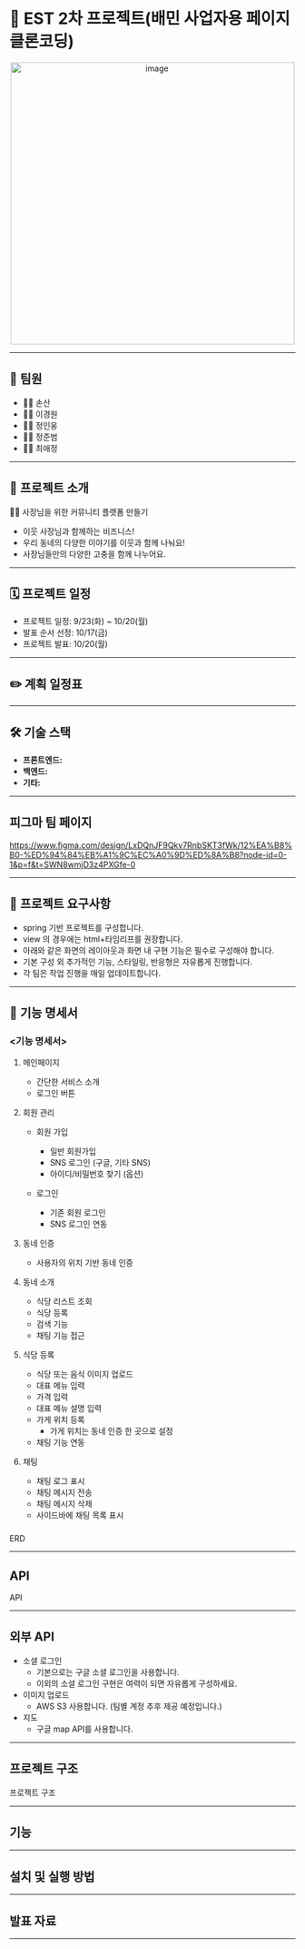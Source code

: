 # 🛵 EST 2차 프로젝트(배민 사업자용 페이지 클론코딩)
<p align="center">
    <img width="500" height="496" alt="image" src="https://github.com/user-attachments/assets/34e7147d-f0c2-494c-98f5-4952327e5e87" />
</p>

---

## 🤝 팀원
- 👩‍💻 손산
- 👨‍💻 이경원
- 👨‍💻 정인웅
- 👨‍💻 정준범
- 👩‍💻 최애정

---

## 📖 프로젝트 소개

👨‍🍳 사장님을 위한 커뮤니티 플랫폼 만들기
- 이웃 사장님과 함께하는 비즈니스!
- 우리 동네의 다양한 이야기를 이웃과 함께 나눠요!
- 사장님들만의 다양한 고충을 함께 나누어요.

---

## 🗓️ 프로젝트 일정
- 프로젝트 일정: 9/23(화) ~ 10/20(월)
- 발표 순서 선정: 10/17(금)
- 프로젝트 발표: 10/20(월)

---

## ✏️ 계획 일정표

---

## 🛠️ 기술 스택
- **프론트엔드:** 
- **백엔드:** 
- **기타:** 

---

  
## 피그마 팀 페이지
https://www.figma.com/design/LxDQnJF9Qkv7RnbSKT3fWk/12%EA%B8%B0-%ED%94%84%EB%A1%9C%EC%A0%9D%ED%8A%B8?node-id=0-1&p=f&t=SWN8wmjD3z4PXGfe-0

---
  
## 📝 프로젝트 요구사항
- spring 기반 프로젝트를 구성합니다.
- view 의 경우에는 html+타임리프를 권장합니다.
- 아래와 같은 화면의 레이아웃과 화면 내 구현 기능은 필수로 구성해야 합니다.
- 기본 구성 외 추가적인 기능, 스타일링, 반응형은 자유롭게 진행합니다.
- 각 팀은 작업 진행을 매일 업데이트합니다.

---

## 📌 기능 명세서

### <기능 명세서>
1. 메인페이지
    - 간단한 서비스 소개
    - 로그인 버튼

2. 회원 관리
    - 회원 가입
        - 일반 회원가입
        - SNS 로그인 (구글, 기타 SNS)
        - 아이디/비밀번호 찾기 (옵션)

    - 로그인
        - 기존 회원 로그인
        - SNS 로그인 연동

4. 동네 인증
    - 사용자의 위치 기반 동네 인증

5. 동네 소개
    - 식당 리스트 조회
    - 식당 등록
    - 검색 기능
    - 채팅 기능 접근

6. 식당 등록
    - 식당 또는 음식 이미지 업로드
    - 대표 메뉴 입력
    - 가격 입력
    - 대표 메뉴 설명 입력
    - 가게 위치 등록
      - 가게 위치는 동네 인증 한 곳으로 설정
    - 채팅 기능 연동

7. 채팅
    - 채팅 로그 표시
    - 채팅 메시지 전송
    - 채팅 메시지 삭제
    - 사이드바에 채팅 목록 표시

### <ERD>
ERD
      
---

## API

API 

---

## 외부 API

- 소셜 로그인
    - 기본으로는 구글 소셜 로그인을 사용합니다.
    - 이외의 소셜 로그인 구현은 여력이 되면 자유롭게 구성하세요.
- 이미지 업로드
    - AWS S3 사용합니다. (팀별 계정 추후 제공 예정입니다.)
- 지도
    - 구글 map API를 사용합니다.
 
---

## 프로젝트 구조

프로젝트 구조 

---

## 기능

---

## 설치 및 실행 방법

---

## 발표 자료

---




